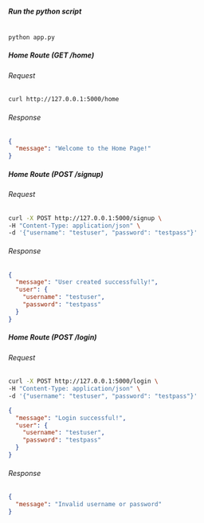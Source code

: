 ##### Run the python script

```bash

python app.py
```

##### Home Route (GET /home)

###### Request

```bash
curl http://127.0.0.1:5000/home
```

###### Response

```json
{
  "message": "Welcome to the Home Page!"
}
```

##### Home Route (POST /signup)

###### Request

```bash
curl -X POST http://127.0.0.1:5000/signup \
-H "Content-Type: application/json" \
-d '{"username": "testuser", "password": "testpass"}'
```

###### Response

```json
{
  "message": "User created successfully!",
  "user": {
    "username": "testuser",
    "password": "testpass"
  }
}
```

##### Home Route (POST /login)

###### Request

```bash
curl -X POST http://127.0.0.1:5000/login \
-H "Content-Type: application/json" \
-d '{"username": "testuser", "password": "testpass"}'
```

```json
{
  "message": "Login successful!",
  "user": {
    "username": "testuser",
    "password": "testpass"
  }
}
```

###### Response

```json
{
  "message": "Invalid username or password"
}
```
